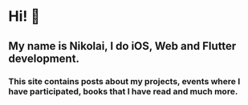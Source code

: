 # Hi! 👋
## My name is Nikolai, I do iOS, Web and Flutter development.
### This site contains posts about my projects, events where I have participated, books that I have read and much more.
